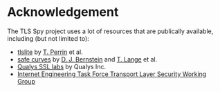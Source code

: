 Acknowledgement
===============

The TLS Spy project uses a lot of resources that are publically available,
including (but not limited to):

 * [tlslite](http://trevp.net/tlslite/) by [T. Perrin](http://trevp.net/) et al.
 * [safe curves](http://safecurves.cr.yp.to) by
   [D. J.  Bernstein](http://cr.yp.to) and
   [T. Lange](http://hyperelliptic.org/) et al.
 * [Qualys SSL labs](https://www.ssllabs.com/) by Qualys Inc.
 * [Internet Engineering Task Force Transport Layer Security Working
   Group](http://datatracker.ietf.org/wg/tls/charter/)
